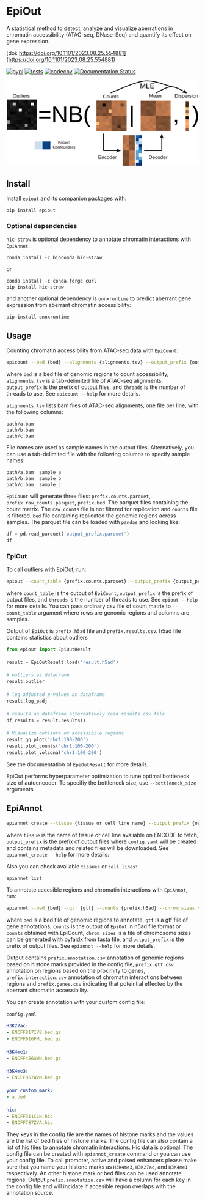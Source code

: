 # EpiOut

A statistical method to detect, analyze and visualize aberrations in chromatin accessibility (ATAC-seq, DNase-Seq) and quantify its effect on gene expression.

[doi: https://doi.org/10.1101/2023.08.25.554881](https://doi.org/10.1101/2023.08.25.554881)


[![pypi](https://img.shields.io/pypi/v/epiout.svg)](https://pypi.python.org/pypi/epiout)
[![tests](https://github.com/uci-cbcl/EpiOut/actions/workflows/python-app.yml/badge.svg)](https://github.com/uci-cbcl/EpiOut/actions)
[![codecov](https://codecov.io/gh/uci-cbcl/EpiOut/branch/master/graph/badge.svg?token=MJQ88T8JWK)](https://codecov.io/gh/uci-cbcl/EpiOut/)
[![Documentation Status](https://readthedocs.org/projects/epiout/badge/?version=latest)](https://epiout.readthedocs.io/en/latest/?badge=latest)

![method](docs/nb_method.png)


## Install

Install `epiout` and its companion packages with:
```bash
pip install epiout
```

### Optional dependencies

`hic-straw` is optional dependency to annotate chromatin interactions with `EpiAnnot`:
```
conda install -c bioconda hic-straw
```
or 
```
conda install -c conda-forge curl
pip install hic-straw
```

and another optional dependency is `onnxruntime` to predict aberrant gene expression from aberrant chromatin accessibility:
``` 
pip install onnxruntime
```

## Usage

Counting chromatin accessibility from ATAC-seq data with `EpiCount`:
```bash
epicount --bed {bed} --alignments {alignments.tsv} --output_prefix {output_prefix} --cores {threads}
```

where `bed` is a bed file of genomic regions to count accessibility, `alignments.tsv` is a tab-delimited file of ATAC-seq alignments, `output_prefix` is the prefix of output files, and `threads` is the number of threads to use. See `epicount --help` for more details.

`alignments.tsv` lists bam files of ATAC-seq alignments, one file per line, with the following columns:
```
path/a.bam
path/b.bam
path/c.bam
```
File names are used as sample names in the output files. Alternatively, you can use a tab-delimited file with the following columns to specify sample names:
```
path/a.bam	sample_a
path/b.bam	sample_b
path/c.bam	sample_c
```

`EpiCount` will generate three files: `prefix.counts.parquet`, `prefix.raw_counts.parquet`, `prefix.bed`. The parquet files containing the count matrix. The `raw_counts` file is not filtered for replication and `counts` file is filtered. `bed` file containing replicated the genomic regions across samples. The parquet file can be loaded with `pandas` and looking like:

```python 
df = pd.read_parquet('output_prefix.parquet')
df
```


### EpiOut

To call outliers with EpiOut, run:

```bash
epiout --count_table {prefix.counts.parquet} --output_prefix {output_prefix} --cores {threads}
```

where `count_table` is the output of `EpiCount`, `output_prefix` is the prefix of output files, and `threads` is the number of threads to use. See `epiout --help` for more details. You can pass ordinary csv file of count matrix to `--count_table` argument where rows are genomic regions and columns are samples. 

Output of `EpiOut` is `prefix.h5ad` file and `prefix.results.csv`. h5ad file contains statistics about outliers
```python
from epiout import EpiOutResult

result = EpiOutResult.load('result.h5ad')

# outliers as dataframe
result.outlier

# log adjusted p-values as dataframe
result.log_padj

# results as dataframe alternatively read results.csv file
df_results = result.results()

# Visualize outliers or accessibile regions
result.qq_plot('chr1:100-200')
result.plot_counts('chr1:100-200')
result.plot_volcona('chr1:100-200')
```
See the documentation of `EpiOutResult` for more details.

EpiOut performs hyperparameter optimization to tune optimal bottleneck size of autoencoder. To specifiy the bottleneck size, use `--bottleneck_size` arguments.


## EpiAnnot

```bash
epiannot_create --tissue {tissue or cell line name} --output_prefix {output_prefix}
```

where `tissue` is the name of tissue or cell line avaliable on ENCODE to fetch, `output_prefix` is the prefix of output files where `config.yaml` will be created and contains metadata and related files will be downloaded. See `epiannot_create --help` for more details:

Also you can check avaliable `tissues` or `cell lines`:

```bash
epiannot_list
```

To annotate accesible regions and chromatin interactions with `EpiAnnot`, run:

```bash
epiannot --bed {bed} --gtf {gtf} --counts {prefix.h5ad} --chrom_sizes {chrom_sizes} --output_prefix {output_prefix}
```

where `bed` is a bed file of genomic regions to annotate, `gtf` is a gtf file of gene annotations, `counts` is the output of `EpiOut` in h5ad file format or `counts` obtained with EpiCount, `chrom_sizes` is a file of chromosome sizes can be generated with pyfaidx from fasta file, and `output_prefix` is the prefix of output files. See `epiannot --help` for more details.

Output contains `prefix.annotation.csv` annotation of genomic regions based on histone marks provided in the config file, `prefix.gtf.csv` annotation on regions based on the proximity to genes, `prefix.interaction.csv` annotation of chromatin interactions between regions and `prefix.genes.csv` indicating that poteintial effected by the aberrant chromatin accessibility.

You can create annotation with your custom config file:

`config.yaml`
```yaml
H3K27ac:
- ENCFF817IVB.bed.gz
- ENCFF916FML.bed.gz

H3K4me1:
- ENCFF456GWH.bed.gz

H3K4me3:
- ENCFF867WVM.bed.gz

your_custom_mark:
- a.bed

hic:
- ENCFF311CLH.hic
- ENCFF787ZVA.hic
```

They keys in the config file are the names of histone marks and the values are the list of bed files of histone marks. The config file can also contain a list of hic files to annotate chromatin interactions. Hic data is optional. The config file can be created with `epiannot_create` command or you can use your config file. To call promoter, active and poised enhancers please make sure that you name your histone marks as `H3K4me3`, `H3K27ac`, and `H3K4me1` respectively. An other histone mark or bed files can be used annotate regions. Output `prefix.annotation.csv` will have a column for each key in the config file and will incidate if accesible region overlaps with the annotation source.